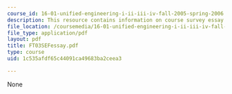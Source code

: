 ```yaml
---
course_id: 16-01-unified-engineering-i-ii-iii-iv-fall-2005-spring-2006
description: This resource contains information on course survey essay question responses.
file_location: /coursemedia/16-01-unified-engineering-i-ii-iii-iv-fall-2005-spring-2006/1c535afdf65c44091ca49683ba2ceea3_FT03SEFessay.pdf
file_type: application/pdf
layout: pdf
title: FT03SEFessay.pdf
type: course
uid: 1c535afdf65c44091ca49683ba2ceea3

---
```

None